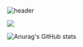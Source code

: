 

![header](https://capsule-render.vercel.app/api?type=waving&color=auto&height=200&section=header&text=NEXUS&fontSize=90)






  <img src="https://img.shields.io/badge/javascript-#F7DF1E?style=flat&logo=javascript&logoColor=white"/>







![Anurag's GitHub stats](https://github-readme-stats.vercel.app/api?username=libiho&show_icons=true&theme=radical)
